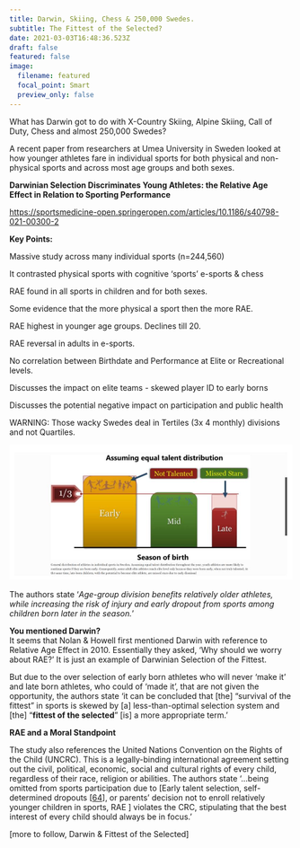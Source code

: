 ```yaml
---
title: Darwin, Skiing, Chess & 250,000 Swedes.
subtitle: The Fittest of the Selected?
date: 2021-03-03T16:48:36.523Z
draft: false
featured: false
image:
  filename: featured
  focal_point: Smart
  preview_only: false
---
```

What has Darwin got to do with X-Country Skiing, Alpine Skiing, Call of Duty, Chess and almost 250,000 Swedes?

A recent paper from researchers at Umea University in Sweden looked at how younger athletes fare in individual sports for both physical and non-physical sports and across most age groups and both sexes.

**Darwinian Selection Discriminates Young Athletes: the Relative Age Effect in Relation to Sporting Performance**

<https://sportsmedicine-open.springeropen.com/articles/10.1186/s40798-021-00300-2>

**Key Points:**

Massive study across many individual sports (n=244,560)

It contrasted physical sports with cognitive ‘sports’ e-sports & chess

RAE found in all sports in children and for both sexes.

Some evidence that the more physical a sport then the more RAE.

RAE highest in younger age groups. Declines till 20.

RAE reversal in adults in e-sports.

No correlation between Birthdate and Performance at Elite or Recreational levels.

Discusses the impact on elite teams - skewed player ID to early borns

Discusses the potential negative impact on participation and public health

WARNING: Those wacky Swedes deal in Tertiles (3x 4 monthly) divisions and not Quartiles.

![](not-talented-missed-stars.jpg)

The authors state ‘*Age-group division benefits relatively older athletes, while increasing the risk of injury and early dropout from sports among children born later in the season.*’

**You mentioned Darwin?**\
It seems that Nolan & Howell first mentioned Darwin with reference to Relative Age Effect in 2010. Essentially they asked, ‘Why should we worry about RAE?’ It is just an example of Darwinian Selection of the Fittest.

But due to the over selection of early born athletes who will never ‘make it’ and late born athletes, who could of ‘made it’, that are not given the opportunity, the authors state ‘it can be concluded that \[the] “survival of the fittest” in sports is skewed by \[a] less-than-optimal selection system and \[the] “**fittest of the selected**” \[is] a more appropriate term.’

**RAE and a Moral Standpoint**

The study also references the United Nations Convention on the Rights of the Child (UNCRC). This is a legally-binding international agreement setting out the civil, political, economic, social and cultural rights of every child, regardless of their race, religion or abilities. The authors state ‘...being omitted from sports participation due to [Early talent selection, self-determined dropouts [[64](https://sportsmedicine-open.springeropen.com/articles/10.1186/s40798-021-00300-2#ref-CR64)], or parents’ decision not to enroll relatively younger children in sports, RAE ] violates the CRC, stipulating that the best interest of every child should always be in focus.’







\[more to follow, Darwin & Fittest of the Selected]